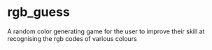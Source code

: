# rgb_guess
A random color generating game for the user to improve their skill at recognising the rgb codes of various colours
